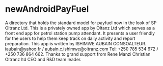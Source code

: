 # newAndroidPayFuel
A directory that holds the standard model for payfuel now in the look of SP
Oltranz Ltd. This is a privately owned app by Oltanz Ltd which serves as a front end app for petrol station pump attendant. It presents a user friendly for the users to help them keep track on daily activity and report preparation. This app is written by ISHIMWE AUBAIN CONSOALTEUR. iaubain@yahoo.fr / aubain.c.ishimwe@oltranz.com Tel: +250 785 534 672 / +250 736 864 662. Thanks to grand support from Rene Manzi Christian Oltranz ltd CEO and R&D team leader.
